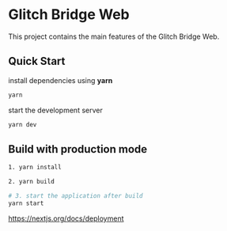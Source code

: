 # Glitch Bridge Web

This project contains the main features of the Glitch Bridge Web.

## Quick Start

install dependencies using **yarn**

```sh
yarn
```

start the development server
```sh
yarn dev
```

## Build with production mode

```sh
1. yarn install

2. yarn build

# 3. start the application after build
yarn start
```

https://nextjs.org/docs/deployment
